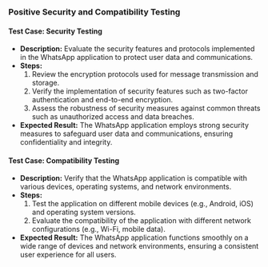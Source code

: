 ### Positive Security and Compatibility Testing

#### Test Case: Security Testing
- **Description:** Evaluate the security features and protocols implemented in the WhatsApp application to protect user data and communications.
- **Steps:**
  1. Review the encryption protocols used for message transmission and storage.
  2. Verify the implementation of security features such as two-factor authentication and end-to-end encryption.
  3. Assess the robustness of security measures against common threats such as unauthorized access and data breaches.
- **Expected Result:** The WhatsApp application employs strong security measures to safeguard user data and communications, ensuring confidentiality and integrity.

#### Test Case: Compatibility Testing
- **Description:** Verify that the WhatsApp application is compatible with various devices, operating systems, and network environments.
- **Steps:**
  1. Test the application on different mobile devices (e.g., Android, iOS) and operating system versions.
  2. Evaluate the compatibility of the application with different network configurations (e.g., Wi-Fi, mobile data).
- **Expected Result:** The WhatsApp application functions smoothly on a wide range of devices and network environments, ensuring a consistent user experience for all users.
